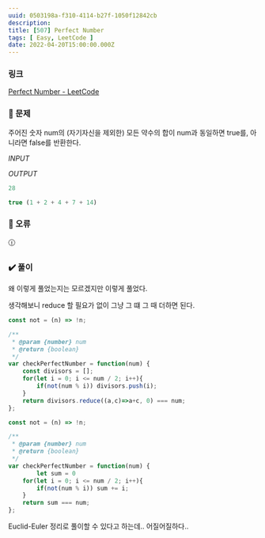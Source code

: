 ```yaml
---
uuid: 0503198a-f310-4114-b27f-1050f12842cb
description: 
title: [507] Perfect Number
tags: [ Easy, LeetCode ]
date: 2022-04-20T15:00:00.000Z
---
```








### 링크

[Perfect Number - LeetCode](https://leetcode.com/problems/perfect-number/)

### 📝 문제

주어진 숫자 num의 (자기자신을 제외한) 모든 약수의 합이 num과 동일하면 true를, 아니라면 false를 반환한다.

*INPUT*

*OUTPUT*

```jsx
28
```

```jsx
true (1 + 2 + 4 + 7 + 14)
```

### 🚨 오류

<aside>
🕧

</aside>

### ✔️ 풀이

왜 이렇게 풀었는지는 모르겠지만 이렇게 풀었다.

생각해보니 reduce 할 필요가 없이 그냥 그 떄 그 때 더하면 된다.

```jsx
const not = (n) => !n;

/**
 * @param {number} num
 * @return {boolean}
 */
var checkPerfectNumber = function(num) {
    const divisors = [];
    for(let i = 0; i <= num / 2; i++){
        if(not(num % i)) divisors.push(i);
    }
    return divisors.reduce((a,c)=>a+c, 0) === num;
};
```

```jsx
const not = (n) => !n;

/**
 * @param {number} num
 * @return {boolean}
 */
var checkPerfectNumber = function(num) {
		let sum = 0
    for(let i = 0; i <= num / 2; i++){
        if(not(num % i)) sum += i;
    }
    return sum === num;
};
```

Euclid-Euler 정리로 풀이할 수 있다고 하는데..  어질어질하다..